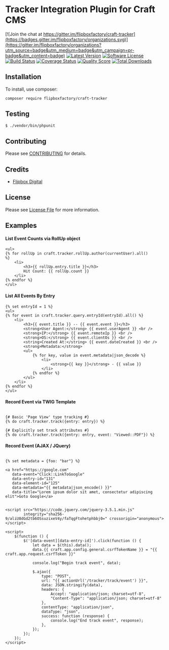# Tracker Integration Plugin for Craft CMS
[![Join the chat at https://gitter.im/flipboxfactory/craft-tracker](https://badges.gitter.im/flipboxfactory/organizations.svg)](https://gitter.im/flipboxfactory/organizations?utm_source=badge&utm_medium=badge&utm_campaign=pr-badge&utm_content=badge)
[![Latest Version](https://img.shields.io/github/release/flipboxfactory/craft-tracker.svg?style=flat-square)](https://github.com/flipboxfactory/craft-tracker/releases)
[![Software License](https://img.shields.io/badge/license-Proprietary-brightgreen.svg?style=flat-square)](LICENSE.md)
[![Build Status](https://img.shields.io/travis/flipboxfactory/craft-tracker/master.svg?style=flat-square)](https://travis-ci.org/flipboxfactory/craft-tracker)
[![Coverage Status](https://img.shields.io/scrutinizer/coverage/g/flipboxfactory/craft-tracker.svg?style=flat-square)](https://scrutinizer-ci.com/g/flipboxfactory/craft-tracker/code-structure)
[![Quality Score](https://img.shields.io/scrutinizer/g/flipboxfactory/craft-tracker.svg?style=flat-square)](https://scrutinizer-ci.com/g/flipboxfactory/craft-tracker)
[![Total Downloads](https://img.shields.io/packagist/dt/flipboxfactory/craft-tracker.svg?style=flat-square)](https://packagist.org/packages/flipboxfactory/craft-tracker)

## Installation

To install, use composer:

```
composer require flipboxfactory/craft-tracker
```

## Testing

``` bash
$ ./vendor/bin/phpunit
```

## Contributing

Please see [CONTRIBUTING](https://github.com/flipboxfactory/craft-tracker/blob/master/CONTRIBUTING.md) for details.


## Credits

- [Flipbox Digital](https://github.com/flipboxfactory)

## License

Please see [License File](https://github.com/flipboxfactory/craft-tracker/blob/master/LICENSE) for more information.

## Examples

#### List Event Counts via RollUp object
```twig
<ul>
{% for rollUp in craft.tracker.rollUp.author(currentUser).all()
%}
    <li>
        <h3>{{ rollUp.entry.title }}</h3>
        Hit Count: {{ rollUp.count }}
    </li>
{% endfor %}
</ul>
```

#### List All Events By Entry
```twig
{% set entryId = 1 %}
<ul>
{% for event in craft.tracker.query.entryId(entryId).all() %}
    <li>
        <h3>{{ event.title }} -- {{ event.event }}</h3>
        <strong>User Agent:</strong> {{ event.userAgent }} <br />
        <strong>IP:</strong> {{ event.remoteIp }} <br />
        <strong>OS:</strong> {{ event.clientOs }} <br />
        <string>Created At:</string> {{ event.dateCreated }} <br />
        <strong>Metadata:</strong>
        <ul>
            {% for key, value in event.metadata|json_decode %}
                <li>
                    <strong>{{ key }}</strong> - {{ value }}
                </li>
            {% endfor %}
        </ul>
    </li>
{% endfor %}
</ul>
```

#### Record Event via TWIG Template
```twig

{# Basic 'Page View' type tracking #}
{% do craft.tracker.track({entry: entry}) %}

{# Explicitly set track attributes #}
{% do craft.tracker.track({entry: entry, event: "Viewed::PDF"}) %}
```

#### Record Event (AJAX / JQuery)
```twig

{% set metadata = {foo: "bar"} %}

<a href="https://google.com"
   data-event="Click::LinkToGoogle"
   data-entry-id="131"
   data-element-id="125"
   data-metadata="{{ metadata|json_encode() }}"
   data-title="Lorem ipsum dolor sit amet, consectetur adipiscing elit">Goto Google</a>


<script src="https://code.jquery.com/jquery-3.5.1.min.js"
        integrity="sha256-9/aliU8dGd2tb6OSsuzixeV4y/faTqgFtohetphbbj0=" crossorigin="anonymous"></script>

<script>
    $(function () {
        $('[data-event][data-entry-id]').click(function () {
            let data = $(this).data();
            data.{{ craft.app.config.general.csrfTokenName }} = "{{ craft.app.request.csrfToken }}"

            console.log("Begin track event", data);

            $.ajax({
                type: "POST",
                url: "{{ actionUrl('/tracker/track/event') }}",
                data: JSON.stringify(data),
                headers: {
                    Accept: "application/json; charset=utf-8",
                    "Content-Type": "application/json; charset=utf-8"
                },
                contentType: "application/json",
                dataType: "json",
                success: function (response) {
                    console.log("End track event", response);
                },
            });
        });
    });
</script>
```
